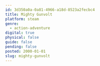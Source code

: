 ```yaml
---
id: 3d350a0a-0a81-4966-a18d-8523a2fecbc4
title: Mighty Gunvolt
platform: steam
genre:
  - action-adventure
digital: true
physical: false
guide: false
pending: false
posted: 2000-01-01
slug: mighty-gunvolt
---
```

